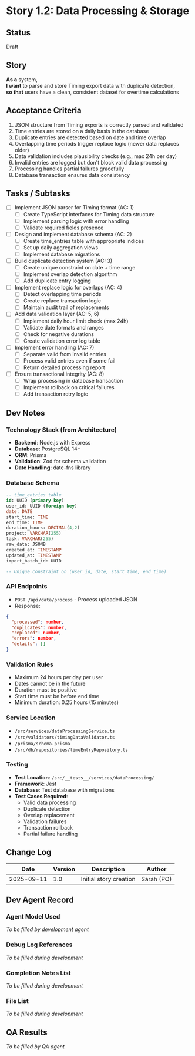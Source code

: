 # Story 1.2: Data Processing & Storage

## Status
Draft

## Story
**As a** system,  
**I want** to parse and store Timing export data with duplicate detection,  
**so that** users have a clean, consistent dataset for overtime calculations

## Acceptance Criteria

1. JSON structure from Timing exports is correctly parsed and validated
2. Time entries are stored on a daily basis in the database
3. Duplicate entries are detected based on date and time overlap
4. Overlapping time periods trigger replace logic (newer data replaces older)
5. Data validation includes plausibility checks (e.g., max 24h per day)
6. Invalid entries are logged but don't block valid data processing
7. Processing handles partial failures gracefully
8. Database transaction ensures data consistency

## Tasks / Subtasks

- [ ] Implement JSON parser for Timing format (AC: 1)
  - [ ] Create TypeScript interfaces for Timing data structure
  - [ ] Implement parsing logic with error handling
  - [ ] Validate required fields presence
  
- [ ] Design and implement database schema (AC: 2)
  - [ ] Create time_entries table with appropriate indices
  - [ ] Set up daily aggregation views
  - [ ] Implement database migrations
  
- [ ] Build duplicate detection system (AC: 3)
  - [ ] Create unique constraint on date + time range
  - [ ] Implement overlap detection algorithm
  - [ ] Add duplicate entry logging
  
- [ ] Implement replace logic for overlaps (AC: 4)
  - [ ] Detect overlapping time periods
  - [ ] Create replace transaction logic
  - [ ] Maintain audit trail of replacements
  
- [ ] Add data validation layer (AC: 5, 6)
  - [ ] Implement daily hour limit check (max 24h)
  - [ ] Validate date formats and ranges
  - [ ] Check for negative durations
  - [ ] Create validation error log table
  
- [ ] Implement error handling (AC: 7)
  - [ ] Separate valid from invalid entries
  - [ ] Process valid entries even if some fail
  - [ ] Return detailed processing report
  
- [ ] Ensure transactional integrity (AC: 8)
  - [ ] Wrap processing in database transaction
  - [ ] Implement rollback on critical failures
  - [ ] Add transaction retry logic

## Dev Notes

### Technology Stack (from Architecture)
- **Backend**: Node.js with Express
- **Database**: PostgreSQL 14+
- **ORM**: Prisma
- **Validation**: Zod for schema validation
- **Date Handling**: date-fns library

### Database Schema
```sql
-- time_entries table
id: UUID (primary key)
user_id: UUID (foreign key)
date: DATE
start_time: TIME
end_time: TIME
duration_hours: DECIMAL(4,2)
project: VARCHAR(255)
task: VARCHAR(255)
raw_data: JSONB
created_at: TIMESTAMP
updated_at: TIMESTAMP
import_batch_id: UUID

-- Unique constraint on (user_id, date, start_time, end_time)
```

### API Endpoints
- `POST /api/data/process` - Process uploaded JSON
- Response: 
```json
{
  "processed": number,
  "duplicates": number,
  "replaced": number,
  "errors": number,
  "details": []
}
```

### Validation Rules
- Maximum 24 hours per day per user
- Dates cannot be in the future
- Duration must be positive
- Start time must be before end time
- Minimum duration: 0.25 hours (15 minutes)

### Service Location
- `/src/services/dataProcessingService.ts`
- `/src/validators/timingDataValidator.ts`
- `/prisma/schema.prisma`
- `/src/db/repositories/timeEntryRepository.ts`

### Testing
- **Test Location**: `/src/__tests__/services/dataProcessing/`
- **Framework**: Jest
- **Database**: Test database with migrations
- **Test Cases Required**:
  - Valid data processing
  - Duplicate detection
  - Overlap replacement
  - Validation failures
  - Transaction rollback
  - Partial failure handling

## Change Log
| Date | Version | Description | Author |
|------|---------|-------------|--------|
| 2025-09-11 | 1.0 | Initial story creation | Sarah (PO) |

## Dev Agent Record

### Agent Model Used
_To be filled by development agent_

### Debug Log References
_To be filled during development_

### Completion Notes List
_To be filled during development_

### File List
_To be filled during development_

## QA Results
_To be filled by QA agent_